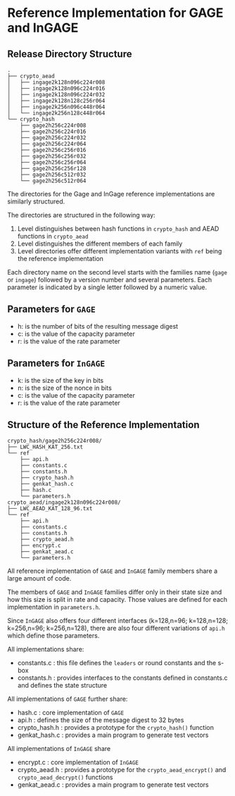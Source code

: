 Reference Implementation for GAGE and InGAGE
============================================


Release Directory Structure
---------------------------

	.
	├── crypto_aead
	│   ├── ingage2k128n096c224r008
	│   ├── ingage2k128n096c224r016
	│   ├── ingage2k128n096c224r032
	│   ├── ingage2k128n128c256r064
	│   ├── ingage2k256n096c448r064
	│   └── ingage2k256n128c448r064
	└── crypto_hash
	    ├── gage2h256c224r008
	    ├── gage2h256c224r016
	    ├── gage2h256c224r032
	    ├── gage2h256c224r064
	    ├── gage2h256c256r016
	    ├── gage2h256c256r032
	    ├── gage2h256c256r064
	    ├── gage2h256c256r128
	    ├── gage2h256c512r032
	    └── gage2h256c512r064


The directories for the Gage and InGage reference implementations are similarly structured.

The directories are structured in the following way:

1. Level distinguishes between hash functions in `crypto_hash` and AEAD functions in `crypto_aead`
2. Level distinguishes the different members of each family
3. Level directories offer different implementation variants with `ref` being the reference implementation

Each directory name on the second level starts with the families name (`gage` or `ingage`) followed by a version number and several parameters. Each parameter is indicated by a single letter followed by a numeric value.

Parameters for `GAGE`
--------------------

* h<num>: <num> is the number of bits of the resulting message digest
* c<num>: <num> is the value of the capacity parameter
* r<num>: <num> is the value of the rate parameter 


Parameters for `InGAGE`
----------------------

* k<num>: <num> is the size of the key in bits
* n<num>: <num> is the size of the nonce in bits
* c<num>: <num> is the value of the capacity parameter
* r<num>: <num> is the value of the rate parameter 


Structure of the Reference Implementation
-----------------------------------------

	crypto_hash/gage2h256c224r008/
	├── LWC_HASH_KAT_256.txt
	└── ref
	    ├── api.h
	    ├── constants.c
	    ├── constants.h
	    ├── crypto_hash.h
	    ├── genkat_hash.c
	    ├── hash.c
	    └── parameters.h
	crypto_aead/ingage2k128n096c224r008/
	├── LWC_AEAD_KAT_128_96.txt
	└── ref
	    ├── api.h
	    ├── constants.c
	    ├── constants.h
	    ├── crypto_aead.h
	    ├── encrypt.c
	    ├── genkat_aead.c
	    └── parameters.h


All reference implementation of `GAGE` and `InGAGE` family members share a large amount of code.

The members of `GAGE` and `InGAGE` families differ only in their state size
and how this size is split in rate and capacity. Those values are defined
for each implementation in `parameters.h`. 

Since `InGAGE` also offers four different interfaces (k=128,n=96; k=128,n=128; k=256,n=96; k=256,n=128),
there are also four different variations of `api.h` which define those parameters.


All implementations share:

* constants.c : this file defines the `leaders` or round constants and the s-box
* constants.h : provides interfaces to the constants defined in constants.c
                and defines the state structure


All implementations of `GAGE` further share:

* hash.c        : core implementation of `GAGE`
* api.h         : defines the size of the message digest to 32 bytes
* crypto_hash.h : provides a prototype for the `crypto_hash()` function
* genkat_hash.c : provides a main program to generate test vectors


All implementations of `InGAGE` share
* encrypt.c     : core implementation of `InGAGE`
* crypto_aead.h : provides a prototype for the `crypto_aead_encrypt()`
                  and `crypto_aead_decrypt()` functions
* genkat_aead.c : provides a main program to generate test vectors

